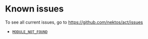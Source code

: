 # Known issues

To see all current issues, go to <https://github.com/nektos/act/issues>

- [`MODULE_NOT_FOUND`](./module_not_found.md)
